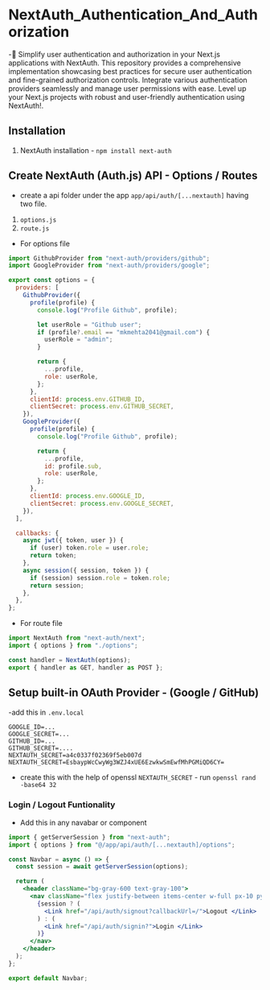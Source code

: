 # NextAuth_Authentication_And_Authorization

-🔐 Simplify user authentication and authorization in your Next.js applications with NextAuth. This repository provides a comprehensive implementation showcasing best practices for secure user authentication and fine-grained authorization controls. Integrate various authentication providers seamlessly and manage user permissions with ease. Level up your Next.js projects with robust and user-friendly authentication using NextAuth!.

## Installation

1. NextAuth installation - `npm install next-auth`

## Create NextAuth (Auth.js) API - Options / Routes

- create a api folder under the app `app/api/auth/[...nextauth]` having two file.

1.  `options.js`
2.  `route.js`

- For options file

```jsx
import GithubProvider from "next-auth/providers/github";
import GoogleProvider from "next-auth/providers/google";

export const options = {
  providers: [
    GithubProvider({
      profile(profile) {
        console.log("Profile Github", profile);

        let userRole = "Github user";
        if (profile?.email == "mkmehta2041@gmail.com") {
          userRole = "admin";
        }

        return {
          ...profile,
          role: userRole,
        };
      },
      clientId: process.env.GITHUB_ID,
      clientSecret: process.env.GITHUB_SECRET,
    }),
    GoogleProvider({
      profile(profile) {
        console.log("Profile Github", profile);

        return {
          ...profile,
          id: profile.sub,
          role: userRole,
        };
      },
      clientId: process.env.GOOGLE_ID,
      clientSecret: process.env.GOOGLE_SECRET,
    }),
  ],

  callbacks: {
    async jwt({ token, user }) {
      if (user) token.role = user.role;
      return token;
    },
    async session({ session, token }) {
      if (session) session.role = token.role;
      return session;
    },
  },
};
```

- For route file

```jsx
import NextAuth from "next-auth/next";
import { options } from "./options";

const handler = NextAuth(options);
export { handler as GET, handler as POST };
```

## Setup built-in OAuth Provider - (Google / GitHub)

-add this in `.env.local`

```.env
GOOGLE_ID=...
GOOGLE_SECRET=...
GITHUB_ID=...
GITHUB_SECRET=....
NEXTAUTH_SECRET=a4c0337f02369f5eb007d
NEXTAUTH_SECRET=EsbaypWcCwyWg3WZJ4xUE6EzwkwSmEwfMhPGMiQD6CY=
```

- create this with the help of openssl `NEXTAUTH_SECRET` - run
  `openssl rand -base64 32`

### Login / Logout Funtionality

- Add this in any navabar or component

```jsx
import { getServerSession } from "next-auth";
import { options } from "@/app/api/auth/[...nextauth]/options";

const Navbar = async () => {
  const session = await getServerSession(options);

  return (
    <header className="bg-gray-600 text-gray-100">
      <nav className="flex justify-between items-center w-full px-10 py-4">
        {session ? (
          <Link href="/api/auth/signout?callbackUrl=/">Logout </Link>
        ) : (
          <Link href="/api/auth/signin?">Login </Link>
        )}
      </nav>
    </header>
  );
};

export default Navbar;
```
